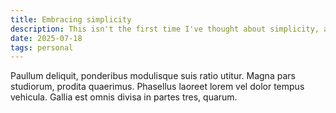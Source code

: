 ```yaml
---
title: Embracing simplicity
description: This isn't the first time I've thought about simplicity, and it's probably not the first time I've written about it.
date: 2025-07-18
tags: personal
---
```


Paullum deliquit, ponderibus modulisque suis ratio utitur. Magna pars studiorum, prodita quaerimus. Phasellus laoreet lorem vel dolor tempus vehicula. Gallia est omnis divisa in partes tres, quarum.
